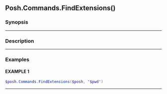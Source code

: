 Posh.Commands.FindExtensions()
------------------------------




### Synopsis




---


### Description


---


### Examples
#### EXAMPLE 1
```PowerShell
$posh.Commands.FindExtensions($posh, "$pwd")
```



---
